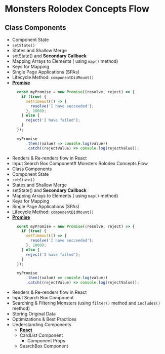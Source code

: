 # Monsters Rolodex Concepts Flow
## Class Components
- Component State
- `setState()`
- States and Shallow Merge
- setState() and __Secondary Callback__
- Mapping Arrays to Elements ( using `map()` method)
- Keys for Mapping
- Single Page Applications (SPAs)
- Lifecycle Method: `componentDidMount()`
- [__Promise__](https://developer.mozilla.org/en-US/docs/Web/JavaScript/Reference/Global_Objects/Promise)
  ```js
    const myPromise = new Promise((resolve, reject) => {
      if (true) {
        setTimeout(() => {
          resolve('I have succeeded');
        }, 1000);
      } else {
        reject('I have failed');
      }
    });

    myPromise
        .then((value) => console.log(value))
        .catch((rejectValue) => console.log(rejectValue));
    ```
- Renders & Re-renders flow in React
- Input Search Box Component# Monsters Rolodex Concepts Flow
- Class Components
- Component State
- `setState()`
- States and Shallow Merge
- setState() and __Secondary Callback__
- Mapping Arrays to Elements ( using `map()` method)
- Keys for Mapping
- Single Page Applications (SPAs)
- Lifecycle Method: `componentDidMount()`
- [__Promise__](https://developer.mozilla.org/en-US/docs/Web/JavaScript/Reference/Global_Objects/Promise)
  ```js
    const myPromise = new Promise((resolve, reject) => {
      if (true) {
        setTimeout(() => {
          resolve('I have succeeded');
        }, 1000);
      } else {
        reject('I have failed');
      }
    });

    myPromise
        .then((value) => console.log(value))
        .catch((rejectValue) => console.log(rejectValue));
    ```
- Renders & Re-renders flow in React
- Input Search Box Component
- Searching & Filtering Monsters (using `filter()` method and `includes()` method)
- Storing Original Data
- Optimizations & Best Practices
- Understanding Components
  - [__React__](https://reactjs.org/docs/components-and-props.html)
  - CardList Component
    - Component Props
  - SearchBox Component